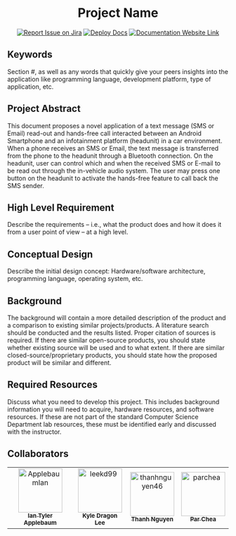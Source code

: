 <div align="center">

# Project Name
[![Report Issue on Jira](https://img.shields.io/badge/Report%20Issues-Jira-0052CC?style=flat&logo=jira-software)](https://temple-cis-projects-in-cs.atlassian.net/jira/software/c/projects/DT/issues)
[![Deploy Docs](https://github.com/ApplebaumIan/tu-cis-4398-docs-template/actions/workflows/deploy.yml/badge.svg)](https://github.com/ApplebaumIan/tu-cis-4398-docs-template/actions/workflows/deploy.yml)
[![Documentation Website Link](https://img.shields.io/badge/-Documentation%20Website-brightgreen)](https://applebaumian.github.io/tu-cis-4398-docs-template/)


</div>


## Keywords

Section #, as well as any words that quickly give your peers insights into the application like programming language, development platform, type of application, etc.

## Project Abstract

This document proposes a novel application of a text message (SMS or Email) read-out and hands-free call interacted between an Android Smartphone and an infotainment platform (headunit) in a car environment. When a phone receives an SMS or Email, the text message is transferred from the phone to the headunit through a Bluetooth connection. On the headunit, user can control which and when the received SMS or E-mail to be read out through the in-vehicle audio system. The user may press one button on the headunit to activate the hands-free feature to call back the SMS sender.

## High Level Requirement

Describe the requirements – i.e., what the product does and how it does it from a user point of view – at a high level.

## Conceptual Design

Describe the initial design concept: Hardware/software architecture, programming language, operating system, etc.

## Background

The background will contain a more detailed description of the product and a comparison to existing similar projects/products. A literature search should be conducted and the results listed. Proper citation of sources is required. If there are similar open-source products, you should state whether existing source will be used and to what extent. If there are similar closed-source/proprietary products, you should state how the proposed product will be similar and different.

## Required Resources

Discuss what you need to develop this project. This includes background information you will need to acquire, hardware resources, and software resources. If these are not part of the standard Computer Science Department lab resources, these must be identified early and discussed with the instructor.

## Collaborators

[//]: # ( readme: collaborators -start )
<table>
<tr>
    <td align="center">
        <a href="https://github.com/ApplebaumIan">
            <img src="https://avatars.githubusercontent.com/u/9451941?v=4" width="100;" alt="ApplebaumIan"/>
            <br />
            <sub><b>Ian Tyler Applebaum</b></sub>
        </a>
    </td>
    <td align="center">
        <a href="https://github.com/leekd99">
            <img src="https://avatars.githubusercontent.com/u/32583417?v=4" width="100;" alt="leekd99"/>
            <br />
            <sub><b>Kyle Dragon Lee</b></sub>
        </a>
    </td>
    <td align="center">
        <a href="https://github.com/thanhnguyen46">
            <img src="https://avatars.githubusercontent.com/u/60533187?v=4" width="100;" alt="thanhnguyen46"/>
            <br />
            <sub><b>Thanh Nguyen</b></sub>
        </a>
    </td>
    <td align="center">
        <a href="https://github.com/parchea">
            <img src="https://avatars.githubusercontent.com/u/60533187?v=4" width="100;" alt="parchea"/>
            <br />
            <sub><b>Par Chea</b></sub>
        </a>
    </td>
   </tr>
</table>

[//]: # ( readme: collaborators -end )
